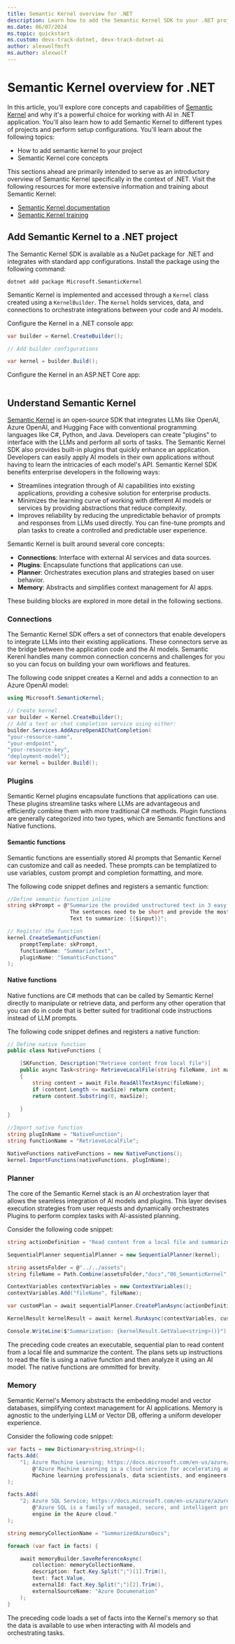 ```yaml
---
title: Semantic Kernel overview for .NET
description: Learn how to add the Semantic Kernel SDK to your .NET projects and explore fundamental concepts
ms.date: 06/07/2024
ms.topic: quickstart
ms.custom: devx-track-dotnet, devx-track-dotnet-ai
author: alexwolfmsft
ms.author: alexwolf
---
```


# Semantic Kernel overview for .NET

In this article, you'll explore core concepts and capabilities of [Semantic Kernel](https://learn.microsoft.com/en-us/semantic-kernel/overview/?tabs=Csharp) and why it's a powerful choice for working with AI in .NET application. You'll also learn how to add Semantic Kernel to different types of projects and perform setup configurations. You'll learn about the following topics:

- How to add semantic kernel to your project
- Semantic Kernel core concepts

This sections ahead are primarily intended to serve as an introductory overview of Semantic Kernel specifically in the context of .NET. Visit the following resources for more extensive information and training about Semantic Kernel:

- [Semantic Kernel documentation](https://learn.microsoft.com/en-us/semantic-kernel/overview/?tabs=Csharp)
- [Semantic Kernel training]()

## Add Semantic Kernel to a .NET project

The Semantic Kernel SDK is available as a NuGet package for .NET and integrates with standard app configurations. Install the package using the following command:

```dotnetcli
dotnet add package Microsoft.SemanticKernel
```

Semantic Kernel is implemented and accessed through a `Kernel` class created using a `KernelBuilder`. The `Kernel` holds services, data, and connections to orchestrate integrations between your code and AI models.

Configure the Kernel in a .NET console app:

```csharp
var builder = Kernel.CreateBuilder();

// Add builder configurations

var kernel = builder.Build();
```

Configure the Kernel in an ASP.NET Core app:

```csharp

```

## Understand Semantic Kernel

[Semantic Kernel](/semantic-kernel/overview/) is an open-source SDK that integrates LLMs like OpenAI, Azure OpenAI, and Hugging Face with conventional programming languages like C#, Python, and Java. Developers can create "plugins" to interface with the LLMs and perform all sorts of tasks. The Semantic Kernel SDK also provides built-in plugins that quickly enhance an application. Developers can easily apply AI models in their own applications without having to learn the intricacies of each model's API. Semantic Kernel SDK benefits enterprise developers in the following ways:

- Streamlines integration through of AI capabilities into existing applications, providing a cohesive solution for enterprise products.
- Minimizes the learning curve of working with different AI models or services by providing abstractions that reduce complexity.
- Improves reliability by reducing the unpredictable behavior of prompts and responses from LLMs used directly. You can fine-tune prompts and plan tasks to create a controlled and predictable user experience.

Semantic Kernel is built around several core concepts:

- **Connections**: Interface with external AI services and data sources.
- **Plugins**: Encapsulate functions that applications can use.
- **Planner**: Orchestrates execution plans and strategies based on user behavior.
- **Memory**: Abstracts and simplifies context management for AI apps.

These building blocks are explored in more detail in the following sections.

### Connections

The Semantic Kernel SDK offers a set of connectors that enable developers to integrate LLMs into their existing applications. These connectors serve as the bridge between the application code and the AI models. Semantic Kerenl handles many common connection concerns and challenges for you so you can focus on building your own workflows and features.

The following code snippet creates a Kernel and adds a connection to an Azure OpenAI model:

```csharp
using Microsoft.SemanticKernel;

// Create kernel
var builder = Kernel.CreateBuilder();
// Add a text or chat completion service using either:
builder.Services.AddAzureOpenAIChatCompletion(
"your-resource-name",
"your-endpoint",
"your-resource-key",
"deployment-model");
var kernel = builder.Build();
```

### Plugins

Semantic Kernel plugins encapsulate functions that applications can use. These plugins streamline tasks where LLMs are advantageous and efficiently combine them with more traditional C# methods. Plugin functions are generally categorized into two types, which are Semantic functions and Native functions.

#### Semantic functions

Semantic functions are essentially stored AI prompts that Semantic Kernel can customize and call as needed. These prompts can be templatized to use variables, custom prompt and completion  formatting, and more.

The following code snippet defines and registers a semantic function:

```csharp
//Define semantic function inline
string skPrompt = @"Summarize the provided unstructured text in 3 easy to understand sentences. 
                    The sentences need to be short and provide the most important content of the provided text.
                    Text to summarize: {{$input}}";

// Register the function
kernel.CreateSemanticFunction(
    promptTemplate: skPrompt, 
    functionName: "SummarizeText",
    pluginName: "SemanticFunctions"
);
```

#### Native functions

Native functions are C# methods that can be called by Semantic Kernel directly to manipulate or retrieve data, and perform any other operation that you can do in code that is better suited for traditional code instructions instead of LLM prompts.

The following code snippet defines and registers a native function:

```csharp
// Define native function
public class NativeFunctions {

    [SKFunction, Description("Retrieve content from local file")]
    public async Task<string> RetrieveLocalFile(string fileName, int maxSize = 5000) 
    {
        string content = await File.ReadAllTextAsync(fileName); 
        if (content.Length <= maxSize) return content;
        return content.Substring(0, maxSize);

    }
}

//Import native function
string plugInName = "NativeFunction";
string functionName = "RetrieveLocalFile";

NativeFunctions nativeFunctions = new NativeFunctions();
kernel.ImportFunctions(nativeFunctions, plugInName);
```

### Planner

The core of the Semantic Kernel stack is an AI orchestration layer that allows the seamless integration of AI models and plugins. This layer devises execution strategies from user requests and dynamically orchestrates Plugins to perform complex tasks with AI-assisted planning.

Consider the following code snippet:

```csharp
string actionDefinition = "Read content from a local file and summarize the content.";

SequentialPlanner sequentialPlanner = new SequentialPlanner(kernel);      

string assetsFolder = @"../../assets";
string fileName = Path.Combine(assetsFolder,"docs","06_SemanticKernel", "aci_documentation.txt");

ContextVariables contextVariables = new ContextVariables();
contextVariables.Add("fileName", fileName);

var customPlan = await sequentialPlanner.CreatePlanAsync(actionDefinition);

KernelResult kernelResult = await kernel.RunAsync(contextVariables, customPlan);

Console.WriteLine($"Summarization: {kernelResult.GetValue<string>()}");
```

The preceding code creates an executable, sequential plan to read content from a local file and summarize the content. The plans sets up instructions to read the file is using a native function and then analyze it using an AI model. The native functions are ommitted for brevity.

### Memory

Semantic Kernel's Memory abstracts the embedding model and vector databases, simplifying context management for AI applications. Memory is agnostic to the underlying LLM or Vector DB, offering a uniform developer experience.

Consider the following code snippet:

```csharp
var facts = new Dictionary<string,string>();
facts.Add(
    "1; Azure Machine Learning; https://docs.microsoft.com/en-us/azure/machine-learning/", 
        @"Azure Machine Learning is a cloud service for accelerating and managing the machine learning project lifecycle. 
        Machine learning professionals, data scientists, and engineers can use it in their day-to-day workflows"
);

facts.Add(
    "2; Azure SQL Service; https://docs.microsoft.com/en-us/azure/azure-sql/", 
        @"Azure SQL is a family of managed, secure, and intelligent products that use the SQL Server database 
        engine in the Azure cloud."
);

string memoryCollectionName = "SummarizedAzureDocs";

foreach (var fact in facts) {

    await memoryBuilder.SaveReferenceAsync(
        collection: memoryCollectionName,
        description: fact.Key.Split(";")[1].Trim(),
        text: fact.Value,
        externalId: fact.Key.Split(";")[2].Trim(),
        externalSourceName: "Azure Documenation"
    );
}
```

The preceding code loads a set of facts into the Kernel's memory so that the data is available to use when interacting with AI models and orchestrating tasks.
